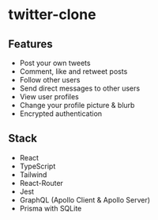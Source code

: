 # twitter-clone

## Features
* Post your own tweets
* Comment, like and retweet posts
* Follow other users
* Send direct messages to other users
* View user profiles
* Change your profile picture & blurb
* Encrypted authentication

## Stack
* React
* TypeScript
* Tailwind
* React-Router 
* Jest
* GraphQL (Apollo Client & Apollo Server) 
* Prisma with SQLite


